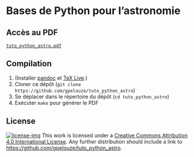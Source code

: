 # Bases de Python pour l’astronomie

## Accès au PDF

[`tuto_python_astro.pdf`](https://github.com/gpelouze/tuto_python_astro/releases/latest/download/tuto_python_astro.pdf)


## Compilation

1. (Installer [pandoc] et [TeX Live].)
2. Cloner ce dépôt (`git clone https://github.com/gpelouze/tuto_python_astro`)
3. Se déplacer dans le répertoire du dépôt (`cd tuto_python_astro`)
4. Exécuter `make` pour générer le PDF

[pandoc]: https://pandoc.org/
[TeX Live]: https://tug.org/texlive/


## License

[![license-img]][license-url]
This work is licensed under a [Creative Commons Attribution 4.0 International
License][license-url].
Any further distribution should include a link to
<https://github.com/gpelouze/tuto_python_astro>.

[license-url]: http://creativecommons.org/licenses/by/4.0/
[license-img]: https://i.creativecommons.org/l/by/4.0/80x15.png
